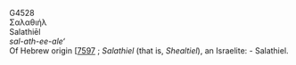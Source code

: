 G4528  
Σαλαθιήλ  
Salathiēl  
*sal-ath-ee-ale‘*  
Of Hebrew origin \[[7597](h7597) ; *Salathiel* (that is, *Shealtiel*),
an Israelite: - Salathiel.  

